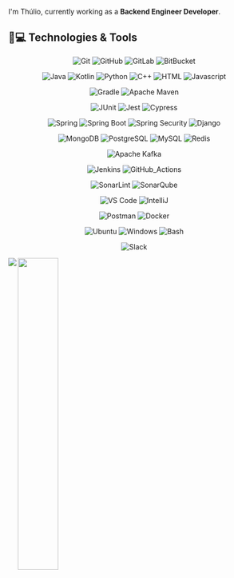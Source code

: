 I'm Thúlio, currently working as a __Backend Engineer Developer__.

## 🚀💻 Technologies & Tools

<center>

  ![Git](https://img.shields.io/badge/Git-111111?style=flat-square&logo=git)
  ![GitHub](https://img.shields.io/badge/GitHub-111111?style=flat-square&logo=github)
  ![GitLab](https://img.shields.io/badge/GitLab-111111?style=flat-square&logo=gitlab)
  ![BitBucket](https://img.shields.io/badge/BitBucket-111111?style=flat-square&logo=bitbucket)

  ![Java](https://img.shields.io/badge/Java-111111?style=flat-square&logo=openjdk)
  ![Kotlin](https://img.shields.io/badge/Kotlin-111111?style=flat-square&logo=kotlin)
  ![Python](https://img.shields.io/badge/Python-111111?style=flat-square&logo=python)
  ![C++](https://img.shields.io/badge/C++-111111?style=flat-square&logo=cplusplus)
  ![HTML](https://img.shields.io/badge/HTML-111111?style=flat-square&logo=html5)
  ![Javascript](https://img.shields.io/badge/Javascript-111111?style=flat-square&logo=javascript)

  ![Gradle](https://img.shields.io/badge/Gradle-111111?style=flat-square&logo=spring)
  ![Apache Maven](https://img.shields.io/badge/Apacha_Maven-111111?style=flat-square&logo=apachemaven)

  ![JUnit](https://img.shields.io/badge/JUnit-111111?style=flat-square&logo=junit5)
  ![Jest](https://img.shields.io/badge/Jest-111111?style=flat-square&logo=jest)
  ![Cypress](https://img.shields.io/badge/Cypress-111111?style=flat-square&logo=cypress)

  ![Spring](https://img.shields.io/badge/Spring-111111?style=flat-square&logo=spring)
  ![Spring Boot](https://img.shields.io/badge/Spring_Boot-111111?style=flat-square&logo=springboot)
  ![Spring Security](https://img.shields.io/badge/Spring_Security-111111?style=flat-square&logo=springsecurity)
  ![Django](https://img.shields.io/badge/Django-111111?style=flat-square&logo=django)

  ![MongoDB](https://img.shields.io/badge/MongoDB-111111?style=flat-square&logo=mongodb)
  ![PostgreSQL](https://img.shields.io/badge/PostgreSQL-111111?style=flat-square&logo=postgresql)
  ![MySQL](https://img.shields.io/badge/MySQL-111111?style=flat-square&logo=mysql)
  ![Redis](https://img.shields.io/badge/Redis-111111?style=flat-square&logo=redis)

  ![Apache Kafka](https://img.shields.io/badge/Apache_Kafka-111111?style=flat-square&logo=apachekafka)

  ![Jenkins](https://img.shields.io/badge/Jenkins-111111?style=flat-square&logo=jenkins)
  ![GitHub_Actions](https://img.shields.io/badge/GitHub_Actions-111111?style=flat-square&logo=githubactions)

  ![SonarLint](https://img.shields.io/badge/SonarLint-111111?style=flat-square&logo=sonarlint)
  ![SonarQube](https://img.shields.io/badge/SonarQube-111111?style=flat-square&logo=sonarqube)

  ![VS Code](https://img.shields.io/badge/VS_Code-111111?style=flat-square&logo=visual-studio-code)
  ![IntelliJ](https://img.shields.io/badge/IntelliJ_IDEA-111111?style=flat-square&logo=jetbrains)

  ![Postman](https://img.shields.io/badge/Postman-111111?style=flat-square&logo=postman)
  ![Docker](https://img.shields.io/badge/Docker-111111?style=flat-square&logo=docker)

  ![Ubuntu](https://img.shields.io/badge/Ubuntu-111111?style=flat-square&logo=ubuntu)
  ![Windows](https://img.shields.io/badge/Windows-111111?style=flat-square&logo=windows)
  ![Bash](https://img.shields.io/badge/Bash-111111?style=flat-square&logo=gnubash)

  ![Slack](https://img.shields.io/badge/Slack-111111?style=flat-square&logo=slack)
</center>


<p>
  <img align="left" src="https://github-readme-stats.vercel.app/api/top-langs/?username=thuliomattheus&theme=transparent&size_weight=0&count_weight=1&layout=compact">
  <img align="center" width=40% src="https://github-readme-stats.vercel.app/api?username=thuliomattheus&theme=transparent&show_icons=true&rank_icon=github">  
</p>
